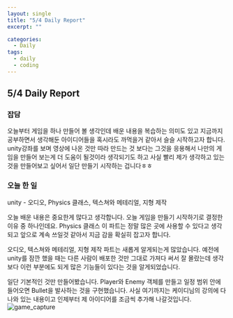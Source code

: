 ```yaml
---
layout: single
title: "5/4 Daily Report"
excerpt: ""

categories:
  - Daily
tags:
  - daily
  - coding
---
```


## 5/4 Daily Report  

### 잡담  
오늘부터 게임을 하나 만들어 볼 생각인데 배운 내용을 복습하는 의미도 있고 지금까지 공부하면서 생각해둔 아이디어들을 혹시라도 까먹을거 같아서 슬슬 시작하고자 합니다.  
unity강좌를 보며 영상에 나온 것만 따라 만드는 것 보다는 그것을 응용해서 나만의 게임을 만들어 보는게 더 도움이 될것이라 생각되기도 하고 사실 빨리 제가 생각하고 있는 것을 만들어보고 싶어서 일단 만들기 시작하는 겁니다ㅎㅎ  

### 오늘 한 일  
unity - 오디오, Physics 클래스, 텍스쳐와 메테리얼, 지형 제작

오늘 배운 내용은 중요한게 많다고 생각합니다. 오늘 게임을 만들기 시작하기로 결정한 이유 중 하나인데요. Physics 클래스 이 파트는 정말 많은 곳에 사용할 수 있다고 생각되고 앞으로 계속 쓰일것 같아서 지금 감을 확실히 잡고자 합니다.

오디오, 텍스쳐와 메테리얼, 지형 제작 파트는 새롭게 알게되는게 많았습니다. 예전에 unity를 잠깐 했을 때는 다른 사람이 배포한 것만 그대로 가져다 써서 잘 몰랐는데 생각보다 이런 부분에도 되게 많은 기능들이 있다는 것을 알게되었습니다.

일단 기본적인 것만 만들어봤습니다. Player와 Enemy 객체를 만들고 일정 범위 안에 들어오면 Bullet을 발사하는 것을 구현했습니다. 사실 여기까지는 케이디님의 강의에 다 나와 있는 내용이고 인제부터 제 아이디어를 조금씩 추가해 나갈것입니다.  
![game_capture](https://user-images.githubusercontent.com/79121621/117020959-de544700-ad31-11eb-9d40-2db42e2037aa.PNG)